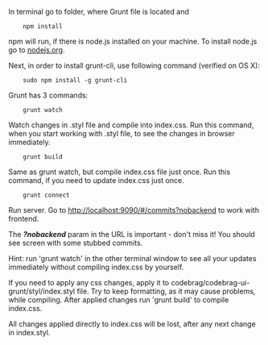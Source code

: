 In terminal go to folder, where Grunt file is located and 
```
	npm install
```
npm will run, if there is node.js installed on your machine.
To install node.js go to [nodejs.org](http://nodejs.org/).

Next, in order to install grunt-cli, use following command (verified on OS X):
```
	sudo npm install -g grunt-cli
```

Grunt has 3 commands:
```
	grunt watch
```
Watch changes in .styl file and compile into index.css. Run this command, when you start working with .styl file, to see the changes in browser immediately.

```
	grunt build
```
Same as grunt watch, but compile index.css file just once. Run this command, if you need to update index.css just once.

```
	grunt connect
```
Run server. Go to [http://localhost:9090/#/commits?nobackend](http://localhost:9090/#/commits?nobackend) to work with frontend.

The ***?nobackend*** param in the URL is important - don't miss it! You should see screen with some stubbed commits.

Hint: run 'grunt watch' in the other terminal window to see all your updates immediately without compiling index.css by yourself.


If you need to apply any css changes, apply it to codebrag/codebrag-ui-grunt/styl/index.styl file.
Try to keep formatting, as it may cause problems, while compiling.
After applied changes run 'grunt build' to compile index.css.

All changes applied directly to index.css will be lost, after any next change in index.styl.

